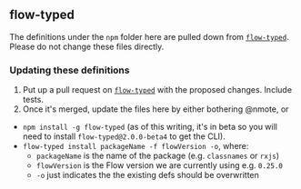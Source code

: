 ## flow-typed

The definitions under the `npm` folder here are pulled down from
[`flow-typed`](https://github.com/flowtype/flow-typed). Please do not change these files directly.

### Updating these definitions

1. Put up a pull request on [`flow-typed`](https://github.com/flowtype/flow-typed) with the proposed changes. Include tests.
2. Once it's merged, update the files here by either bothering @nmote, or
  - `npm install -g flow-typed` (as of this writing, it's in beta so you will need to install `flow-typed@2.0.0-beta4` to get the CLI).
  - `flow-typed install packageName -f flowVersion -o`, where:
    - `packageName` is the name of the package (e.g. `classnames` or `rxjs`)
    - `flowVersion` is the Flow version we are currently using e.g. `0.25.0`
    - `-o` just indicates the the existing defs should be overwritten
